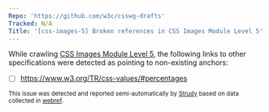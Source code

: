 ```yaml
---
Repo: 'https://github.com/w3c/csswg-drafts'
Tracked: N/A
Title: '[css-images-5] Broken references in CSS Images Module Level 5'
---
```


While crawling [CSS Images Module Level 5](https://drafts.csswg.org/css-images-5/), the following links to other specifications were detected as pointing to non-existing anchors:
* [ ] https://www.w3.org/TR/css-values/#percentages

<sub>This issue was detected and reported semi-automatically by [Strudy](https://github.com/w3c/strudy/) based on data collected in [webref](https://github.com/w3c/webref/).</sub>

